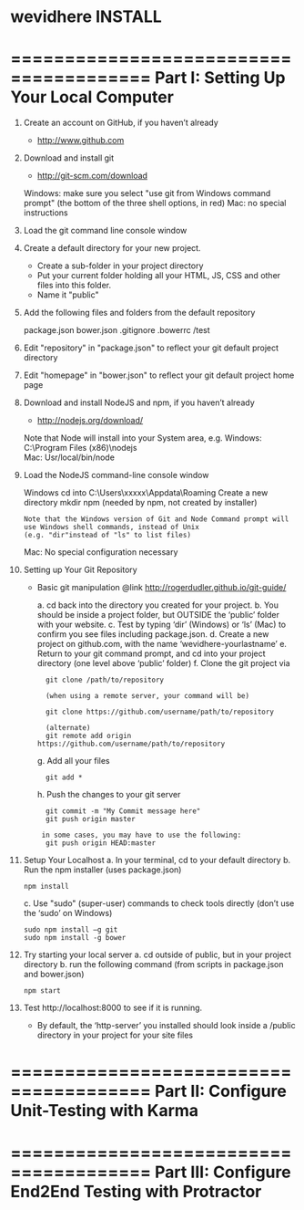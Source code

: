 wevidhere INSTALL
=================

=======================================
Part I: Setting Up Your Local Computer
=======================================

1.	Create an account on GitHub, if you haven’t already
	- http://www.github.com

2.	Download and install git
	- http://git-scm.com/download

	Windows: 
		make sure you select "use git from Windows command prompt" 
		(the bottom of the three shell options, in red)
	Mac: 
		no special instructions

3.	Load the git command line console window

4.	Create a default directory for your new project. 
	- Create a sub-folder in your project directory
	- Put your current folder holding all your HTML, JS, CSS and other files into this folder. 
	- Name it "public"

5.	Add the following files and folders from the default repository

	package.json
	bower.json
	.gitignore
	.bowerrc
	/test

6.	Edit "repository" in "package.json" to reflect your git default project directory

7.	Edit "homepage" in "bower.json" to reflect your git default project home page

8.	Download and install NodeJS and npm, if you haven’t already
	- http://nodejs.org/download/

	Note that Node will install into your System area, e.g.
	Windows: 
		C:\Program Files (x86)\nodejs\
	Mac:
		Usr/local/bin/node

8.	Load the NodeJS command-line console window 

	Windows
		cd into C:\Users\xxxxx\Appdata\Roaming
		Create a new directory
		mkdir npm
 		(needed by npm, not created by installer)

		Note that the Windows version of Git and Node Command prompt will use Windows shell commands, instead of Unix 
		(e.g. "dir"instead of "ls" to list files)

	Mac: 
		No special configuration necessary

9. Setting up Your Git Repository
	- Basic git manipulation
		@link http://rogerdudler.github.io/git-guide/ 

		a. cd back into the directory you created for your project. 
		b. You should be inside a project folder, but OUTSIDE the ‘public’ folder with your website. 
		c. Test by typing ‘dir’ (Windows) or ‘ls’ (Mac) to confirm you see files including package.json.
		d. Create a new project on github.com, with the name ‘wevidhere-yourlastname’
		e. Return to your git command prompt, and cd into your project directory (one level above ‘public’ folder)
		f. Clone the git project via 
			
			git clone /path/to/repository
			
			(when using a remote server, your command will be)

			git clone https://github.com/username/path/to/repository
			
			(alternate)
			git remote add origin https://github.com/username/path/to/repository

		g. Add all your files

			git add *

		h. Push the changes to your git server

			git commit -m "My Commit message here"
			git push origin master
			
		   in some cases, you may have to use the following:
		   	git push origin HEAD:master

10. Setup Your Localhost
	a. In your terminal, cd to your default directory
	b. Run the npm installer (uses package.json)
		
		npm install

	c. Use "sudo" (super-user) commands to check tools directly (don’t use the ‘sudo’ on Windows)

		sudo npm install –g git
		sudo npm install -g bower

11.	Try starting your local server
	a. cd outside of public, but in your project directory
	b. run the following command (from scripts in package.json and bower.json)

		npm start

12. Test http://localhost:8000 to see if it is running. 
	- By default, the ‘http-server’ you installed should look inside a /public directory in your project for your site files

=======================================
Part II: Configure Unit-Testing with Karma
=======================================



=======================================
Part III: Configure End2End Testing with Protractor
=======================================



